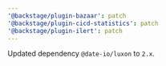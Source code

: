 ```yaml
---
'@backstage/plugin-bazaar': patch
'@backstage/plugin-cicd-statistics': patch
'@backstage/plugin-ilert': patch
---
```


Updated dependency `@date-io/luxon` to `2.x`.

